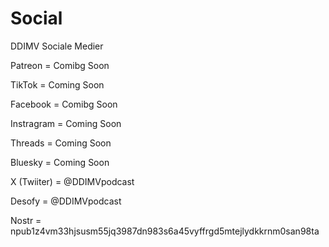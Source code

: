# Social
DDIMV Sociale Medier


Patreon = Comibg Soon 


TikTok = Coming Soon

Facebook = Comibg Soon

Instragram = Coming Soon

Threads = Coming Soon

Bluesky = Coming Soon

X (Twiiter) = @DDIMVpodcast

Desofy = @DDIMVpodcast

Nostr = npub1z4vm33hjsusm55jq3987dn983s6a45vyffrgd5mtejlydkkrnm0san98ta
